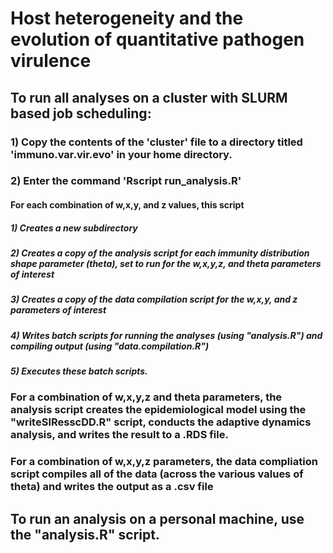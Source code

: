 # Host heterogeneity and the evolution of quantitative pathogen virulence
## To run all analyses on a cluster with SLURM based job scheduling:
### 1) Copy the contents of the 'cluster' file to a directory titled 'immuno.var.vir.evo' in your home directory.
### 2) Enter the command 'Rscript run_analysis.R'
#### For each combination of w,x,y, and z values, this script
##### 1) Creates a new subdirectory
##### 2) Creates a copy of the analysis script for each immunity distribution shape parameter (theta), set to run for the w,x,y,z, and theta parameters of interest
##### 3) Creates a copy of the data compilation script for the w,x,y, and z parameters of interest
##### 4) Writes batch scripts for running the analyses (using "analysis.R") and compiling output (using "data.compilation.R")
##### 5) Executes these batch scripts.
### For a combination of w,x,y,z and theta parameters, the analysis script creates the epidemiological model using the "writeSIResscDD.R" script, conducts the adaptive dynamics analysis, and writes the result to a .RDS file.
### For a combination of w,x,y,z parameters, the data compliation script compiles all of the data (across the various values of theta) and writes the output as a .csv file
## To run an analysis on a personal machine, use the "analysis.R" script.
